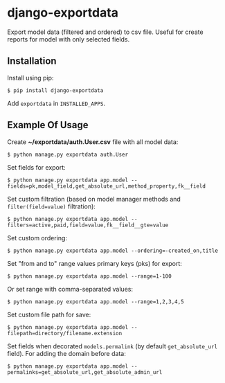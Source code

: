 django-exportdata
=================

Export model data (filtered and ordered) to csv file.
Useful for create reports for model with only selected fields.

Installation
------------

Install using pip:

    $ pip install django-exportdata

Add ``exportdata`` in ``INSTALLED_APPS``.

Example Of Usage
----------------

Create **~/exportdata/auth.User.csv** file with all model data:

    $ python manage.py exportdata auth.User

Set fields for export:

    $ python manage.py exportdata app.model --fields=pk,model_field,get_absolute_url,method_property,fk__field

Set custom filtration (based on model manager methods and ``filter(field=value)`` filtration):

    $ python manage.py exportdata app.model --filters=active,paid,field=value,fk__field__gte=value

Set custom ordering:

    $ python manage.py exportdata app.model --ordering=-created_on,title

Set "from and to" range values primary keys (pks) for export:

    $ python manage.py exportdata app.model --range=1-100

Or set range with comma-separated values:

    $ python manage.py exportdata app.model --range=1,2,3,4,5

Set custom file path for save:

    $ python manage.py exportdata app.model --filepath=directory/filename.extension

Set fields when decorated ``models.permalink`` (by default ``get_absolute_url`` field). For adding the domain before data:

    $ python manage.py exportdata app.model --permalinks=get_absolute_url,get_absolute_admin_url
